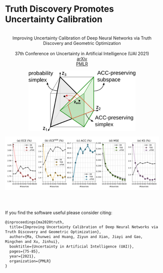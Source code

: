 # Truth Discovery Promotes Uncertainty Calibration
<!---
-->

<br />

<div align="center">
  Improving Uncertainty Calibration of Deep Neural Networks via Truth Discovery and Geometric Optimization
</div>

<br />

<div align="center">
  37th Conference on Uncertainty in Artificial Intelligence (UAI 2021)
</div>

<div align="center">
  <a href="https://arxiv.org/abs/2106.14662">arXiv</a>
</div>

<div align="center">
  <a href="https://proceedings.mlr.press/v161/ma21a.html">PMLR</a>
</div>

<p align="center">
  <img src="./img/illus.png" width="350">
</p>

<p align="center">
  <img src="./img/truth.png">
</p>

<br />
<br />

If you find the software useful please consider citing:

```
@inproceedings{ma2020truth,
  title={Improving Uncertainty Calibration of Deep Neural Networks via Truth Discovery and Geometric Optimization},
  author={Ma, Chunwei and Huang, Ziyun and Xian, Jiayi and Gao, Mingchen and Xu, Jinhui},
  booktitle={Uncertainty in Artificial Intelligence (UAI)},
  pages={75-85},
  year={2021},
  organization={PMLR}
}
```

<!---
Acknowledgments
In this project we use (parts of) the official implementations of the followin works:

XX (XX)
XX (XX)
XX
We thank the respective authors for open-sourcing their methods.

If you have any problem please [contact me](mailto:chunweim@buffalo.edu).
-->

